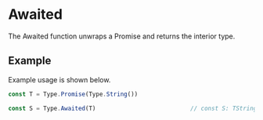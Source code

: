 # Awaited

The Awaited function unwraps a Promise and returns the interior type.

## Example

Example usage is shown below.

```typescript
const T = Type.Promise(Type.String())

const S = Type.Awaited(T)                           // const S: TString
```


